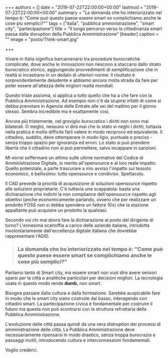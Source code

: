 +++
authors = []
date = "2019-07-22T22:00:00+00:00"
lastmod = "2019-07-22T22:00:00+00:00"
summary = "La domanda che ho interiorizzato nel tempo è: \"Come può questo paese essere smart se complichiamo anche le cose più semplici?\""
tags = ["italia", "pubblica amministrazione", "smart city", "partecipazione"]
title = "Il lungo percorso verso la cittadinanza smart passa dalla disruption della Pubblica Amministrazione"
[header]
caption = ""
image = "posts/Think-smart.jpg"

+++

Vivere in Italia significa barcamenarsi tra procedure burocratiche complicate, dove anche le innovazioni non riescono a staccarsi dallo strato burocratico storico, aggiungendo provvedimenti di semplificazione che in realtà si incastrano in un dedalo di ulteriori norme. Il risultato è sorprendentemente deludente e abbiamo ancora molta strada da fare per poter essere all'altezza delle migliori realtà mondiali.

Questo triste assioma, si applica a tutto quello che ha a che fare con la Pubblica Amministrazione. Ad esempio non c'è da stupirsi infatti di come si debba prenotare in Agenzia delle Entrate alle sei del mattino per il giorno stesso. Sembra incredibile ma è esattamente così.

Ancora più tristemente, nel groviglio burocratico i diritti non sono mai bilaterali. O meglio, nessuno vi dirà mai che lo stato vi neghi i diritti, tuttavia nella pratica è molto difficile farli valere in modo reciproco ed equivalente. Il cittadino, suddito, deve ottemperare in modo ligio, puntuale e preciso - senza troppo spazio per ignoranza ed errori. Lo stato si può prendere libertà che il cittadino non si può permettere, salvo incappare in sanzioni.

Mi vorrei soffermare un attimo sulle ultime normative del Codice di Amministrazione Digitale, in merito all'opensource e al loro reale impatto. Quello potenziale, a parte trascurare a mio avviso l'impatto sul tessuto economico, è bellissimo: tutto opensource e condiviso. Spettacolo.

Il CAD prevede la priorità di acquisizione di soluzioni opensource rispetto alle soluzioni proprietarie. C'è tuttavia una scappatoia: basta una dichiarazione che indichi la non compliance dell'opensource rispetto agli obiettivi (anche economicamente parlando, ovvero che per realizzare un prodotto FOSS non si debba spendere un fattore 10x) che la stazione appaltante può acquisire un prodotto la qualsiasi.

Secondo voi chi mai dovrà fare la dichiarazione al posto del dirigente di turno? L'ennesima scartoffia a carico delle aziende italiane, introdotta involontariamente dall'eccellenza digitale italiana che dovrebbe rappresentare l'AGID.

> ### La domanda che ho interiorizzato nel tempo è: "Come può questo paese essere smart se complichiamo anche le cose più semplici?"

Parliamo tanto di Smart city, ma essere smart non vuol dire avere sensori sparsi per la città o analitiche particolari per decisioni migliori. La tecnologia usata in questo modo rende **dumb**, non smart.

Bisogna passare dalla cultura e dalla formazione. Sarebbe auspicabile fare in modo che le smart city siano costruite dal basso, interagendo con cittadini smart. La partecipazione civica è fondamentale per costruire il futuro ma questa non può scontrarsi con la struttura refrattaria della Pubblica Amministrazione.

L'evoluzione delle città passa quindi da una vera distruption dei processi di amministrazione delle città. La Pubblica Amministrazione deve necessariamente ripensarsi in modo drastico, senza troppa burocrazia e passaggi inutili, introducendo cultura e interconnessioni fondamentali.

Voglio crederci.
